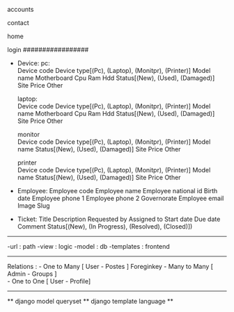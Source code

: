
accounts

contact

home

login
#################

- Device:
    pc:      
        Device code
        Device type[(Pc), (Laptop), (Monitpr), (Printer)]
        Model name
        Motherboard
        Cpu
        Ram
        Hdd
        Status[(New), (Used), (Damaged)]
        Site
        Price
        Other
 
    laptop:      
        Device code
        Device type[(Pc), (Laptop), (Monitpr), (Printer)]
        Model name
        Motherboard
        Cpu
        Ram
        Hdd
        Status[(New), (Used), (Damaged)]
        Site
        Price
        Other
 
    monitor      
        Device code
        Device type[(Pc), (Laptop), (Monitpr), (Printer)]
        Model name
        Status[(New), (Used), (Damaged)]
        Site
        Price
        Other

    printer      
        Device code
        Device type[(Pc), (Laptop), (Monitpr), (Printer)]
        Model name
        Status[(New), (Used), (Damaged)]
        Site
        Price
        Other

- Employee:
      Employee code
      Employee name
      Employee national id
      Birth date
      Employee phone 1
      Employee phone 2
      Governorate
      Employee email
      Image
      Slug

- Ticket:
    Title
    Description
    Requested by
    Assigned to
    Start date
    Due date
    Comment
    Status[(New), (In Progress), (Resolved), (Closed)])

-----------------
-url : path
-view : logic
-model : db
-templates : frontend

-----------------
Relations :
    - One to Many   [ User - Postes ]   Foreginkey
    - Many to Many  [ Admin - Groups ]   
    - One to One    [ User - Profile]

-----------------
** django model queryset
** django template language
**
